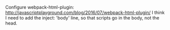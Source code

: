 
Configure webpack-html-plugin:
http://javascriptplayground.com/blog/2016/07/webpack-html-plugin/
I think I need to add the inject: 'body' line, so that scripts go in the body, not the head.

